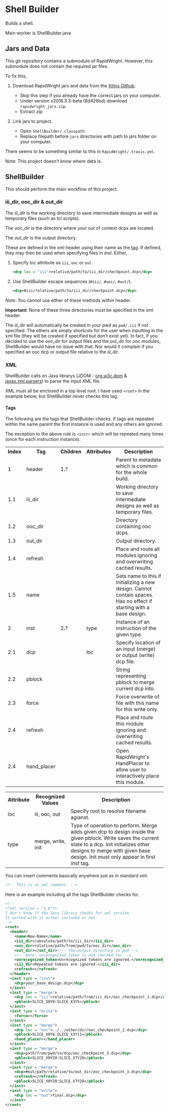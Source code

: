 <!-- markdownlint-disable MD010 -->
# Shell Builder

Builds a shell.

Main worker is ShellBuilder.java

## Jars and Data

This git repository contains a submodule of RapidWright. However, this submodule does not contain the required jar files.

To fix this,

1. Download RapidWright jars and data from the [Xilinx Github](https://github.com/Xilinx/RapidWright/releases).

   - Skip this step if you already have the correct jars on your computer.
   - Under version v2018.3.3-beta (6d426bd) download `rapidwright_jars.zip`.
   - Extract zip.

1. Link jars to project.

   - Open `ShellBuilder/.classpath`.
   - Replace filepath before `jars` directories with path to jars folder on your computer.

There seems to be something similar to this in `RapidWright/.travis.yml`.

Note: This project doesn't know where data is.

## ShellBuilder

This should perform the main workflow of this project.

### iii_dir, ooc_dir & out_dir

The *iii_dir* is the working directory to save intermediate designs as well as temporary files (such as tcl scripts).

The *ooc_dir* is the directory where your out of context dcps are located.

The *out_dir* is the output directory.

These are defined in the xml header using their name as the [tag](#Tags). If defined, they may then be used when specifying files in *inst*. Either,

1. Specify *loc* attribute as `iii`, `ooc` or `out`.

	```xml
	<dcp loc = "iii">relative/path/to/iii_dir/checkpoint.dcp</dcp>
	```

1. Use ShellBuilder escape sequences (`#iii/`, `#ooc/`, `#out/`).

	```xml
	<dcp>#iii/relative/path/to/iii_dir/checkpoint.dcp</dcp>
	```

*Note*: You cannot use either of these methods within header.

**Important**: None of these three directories must be specified in the xml header.

The *iii_dir* will automatically be created in your pwd as `pwd/.iii` if not specified. The others are simply shortcuts for the user when inputting in the xml file (they will be created if specified but don't exist yet). In fact, if you decided to use the *ooc_dir* for output files and the out_dir for ooc modules, ShellBuilder would have no issue with that. Nor would it complain if you specified an ooc dcp or output file relative to the *iii_dir*.

### XML

ShellBuilder calls on Java librarys (JDOM - [org.w3c.dom](https://docs.oracle.com/javase/8/docs/api/index.html?org/w3c/dom/package-summary.html) & [javax.xml.parsers](https://docs.oracle.com/javase/8/docs/api/index.html?javax/xml/parsers/package-summary.html)) to parse the input XML file.

XML must all be enclosed in a top level root. I have used `<root>` in the example below, but ShellBuilder never checks this tag.

#### Tags

The following are the tags that ShellBuilder checks. If tags are repeated within the same parent the first instance is used and any others are ignored.

The exception to the above rule is `<inst>` which will be repeated many times (once for each instruction instance).

<!-- markdownlint-disable MD033 -->
<table><!--  <table style="width:100%"> -->
	<tr>
		<th>Index</th>
    	<th>Tag</th>
	    <th>Children</th>
	    <th>Attributes</th>
	    <th>Description</th>
	</tr>
	<tr>
		<td>1</td>
		<td>header</td>
		<td>1<strong>.</strong>?</td>
		<td></td>
		<td>Parent to metadata which is common for the whole build.</td>
  	</tr>
  	<tr>
		<td>1.1</td>
    	<td>iii_dir</td>
		<td></td>
		<td></td>
		<td>Working directory to save intermediate designs as well as temporary files.</td>
  	</tr>
	<tr>
		<td>1.2</td>
    	<td>ooc_dir</td>
		<td></td>
		<td></td>
		<td>Directory containing ooc dcps.</td>
  	</tr>
	<tr>
		<td>1.3</td>
    	<td>out_dir</td>
		<td></td>
		<td></td>
		<td>Output directory.</td>
  	</tr>
	<tr>
		<td>1.4</td>
    	<td>refresh</td>
		<td></td>
		<td></td>
		<td>Place and route all modules ignoring and overwriting cached results.</td>
  	</tr>
	<tr>
		<td>1.5</td>
    	<td>name</td>
		<td></td>
		<td></td>
		<td>Sets name to this if initializing a new design. Cannot contain spaces. Has no effect if starting with a base design.</td>
  	</tr>
	<tr>
		<td>2</td>
    	<td>inst</td>
		<td>2<strong>.</strong>?</td>
		<td>type</td>
		<td>Instance of an instruction of the given type.</td>
  	</tr>
	<tr>
		<td>2.1</td>
    	<td>dcp</td>
		<td></td>
		<td>loc</td>
		<td>Specify location of an input (merge) or output (write) dcp file.</td>
  	</tr>
	<tr>
		<td>2.2</td>
    	<td>pblock</td>
		<td></td>
		<td></td>
		<td>String representing pblock to merge current dcp into.</td>
  	</tr>
	<tr>
		<td>2.3</td>
    	<td>force</td>
		<td></td>
		<td></td>
		<td>Force overwrite of file with this name for this write only.</td>
  	</tr>
	<tr>
		<td>2.4</td>
    	<td>refresh</td>
		<td></td>
		<td></td>
		<td>Place and route this module ignoring and overwriting cached results.</td>
  	</tr>
	<tr>
		<td>2.4</td>
    	<td>hand_placer</td>
		<td></td>
		<td></td>
		<td>Open RapidWright's HandPlacer to allow user to interactively place this module.</td>
  	</tr>
</table>
<table>
	<tr>
		<th>Attribute</th>
		<th>Recognized Values</th>
		<th>Description</th>
	</tr>
	<tr>
    	<td>loc</td>
		<td>iii, ooc, out</td>
		<td>Specify root to resolve filename agianst.</td>
  	</tr>
	<tr>
    	<td>type</td>
		<td>merge, write, init</td>
		<td>Type of operation to perform. Merge adds given dcp to design inside the given pblock. Write saves the current state to a dcp. Init initializes other designs to merge with given base design. Init must only appear in first <em>inst</em> tag.</td>
  	</tr>
</table>
<!-- markdownlint-enable MD033 -->

You can insert comments basically anywhere just as in standard xml.

```xml
<!-- This is an xml comment. -->
```

Here is an example including all the tags ShellBuilder checks for.

```xml
<!-- 
<?xml version = "1.0"?>
I don't know if the Java library checks for xml version.
It worked with it either included or not.
-->
<root>
  <header>
    <name>New-Name</name>
    <iii_dir>/absolute/path/to/iii_dir</iii_dir>
    <ooc_dir>relative/path/from/pwd/to/ooc_dir</ooc_dir>
    <out_dir></out_dir><!-- the output directory is pwd -->
    <!-- Note: unrecognized_token is not checked for -->
    <unrecognized_token>Unrecognized tokens are ignored.</unrecognized_token>
    <iii_dir>Repeated tokens are ignored.</iii_dir>
    <refresh></refresh>
  </header>
  <inst type = "inst">
    <dcp>your_base_design.dcp</dcp>
  </inst>
  <inst type = "merge">
    <dcp loc = "iii">relative/path/from/iii_dir/ooc_checkpoint_1.dcp</dcp>
    <pblock>SLICE_X0Y0:SLICE_X3Y5</pblock>
  </inst>
  <inst type = "write">
    <force></force>
  </inst>
  <inst type = "merge">
    <dcp loc = "ooc">../../other/dir/ooc_checkpoint_2.dcp</dcp>
    <pblock>SLICE_X0Y6:SLICE_X3Y11</pblock>
	<hand_placer></hand_placer>
  </inst>
  <inst type = "merge">
    <dcp>path/from/pwd/to/dcp/ooc_checkpoint_3.dcp</dcp>
    <pblock>SLICE_X0Y20:SLICE_X7Y28</pblock>
  </inst>
  <inst type = "merge">
    <dcp>#out/path/relative/to/out_dir/ooc_checkpoint_3.dcp</dcp>
	<refresh></refresh>
    <pblock>SLICE_X0Y20:SLICE_X7Y28</pblock>
  </inst>
  <inst type = "write">
    <dcp loc = "out">final.dcp</dcp>
  </inst>
</root>
```
